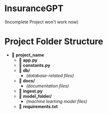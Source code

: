 # InsuranceGPT
(Incomplete Project won't work now)

# Project Folder Structure

- 📂 **project_name**
  - 📄 **app.py**
  - 📄 **constants.py**
  - 📂 **db/**
    - *(database-related files)*
  - 📂 **docs/**
    - *(documentation files)*
  - 📄 **ingest.py**
  - 📂 **model_folder/**
    - *(machine learning model files)*
  - 📄 **requirements.txt**
